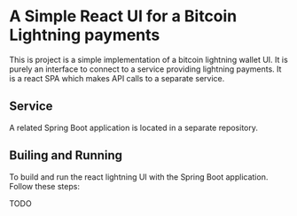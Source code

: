 # A Simple React UI for a Bitcoin Lightning payments

This is project is a simple implementation of a bitcoin lightning wallet UI. It is purely an interface to connect to a service providing lightning payments. It is a react SPA which makes API calls to a separate service.

## Service

A related Spring Boot application is located in a separate repository.


## Builing and Running

To build and run the react lightning UI with the Spring Boot application. Follow these steps:

TODO
